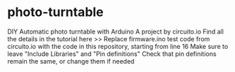 # photo-turntable
DIY Automatic photo turntable with Arduino
A project by circuito.io
Find all the details in the tutorial here >> 
Replace firmware.ino test code from circuito.io with the code in this repository, starting from line 16
Make sure to leave "Include Libraries" and "Pin definitions"
Check that pin definitions remain the same, or change them if needed
